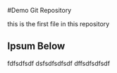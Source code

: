 #Demo Git Repository

this is the first file in this repository

## Ipsum Below

fdfsdfsdf
dsfsdfsdfsdf
dffsdfsdfsdf